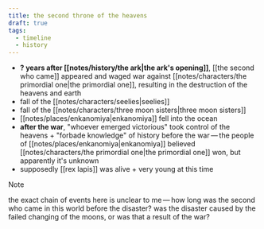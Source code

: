 ```yaml
---
title: the second throne of the heavens
draft: true
tags:
  - timeline
  - history
---
```


- **? years after [[notes/history/the ark|the ark's opening]]**, [[the second who came]] appeared and waged war against [[notes/characters/the primordial one|the primordial one]], resulting in the destruction of the heavens and earth
- fall of the [[notes/characters/seelies|seelies]]
- fall of the [[notes/characters/three moon sisters|three moon sisters]]
- [[notes/places/enkanomiya|enkanomiya]] fell into the ocean
- **after the war**, "whoever emerged victorious" took control of the heavens + "forbade knowledge" of history before the war — the people of [[notes/places/enkanomiya|enkanomiya]] believed [[notes/characters/the primordial one|the primordial one]] won, but apparently it's unknown
- supposedly [[rex lapis]] was alive + very young at this time

> [!NOTE]
> the exact chain of events here is unclear to me — how long was the second who came in this world before the disaster? was the disaster caused by the failed changing of the moons, or was that a result of the war?